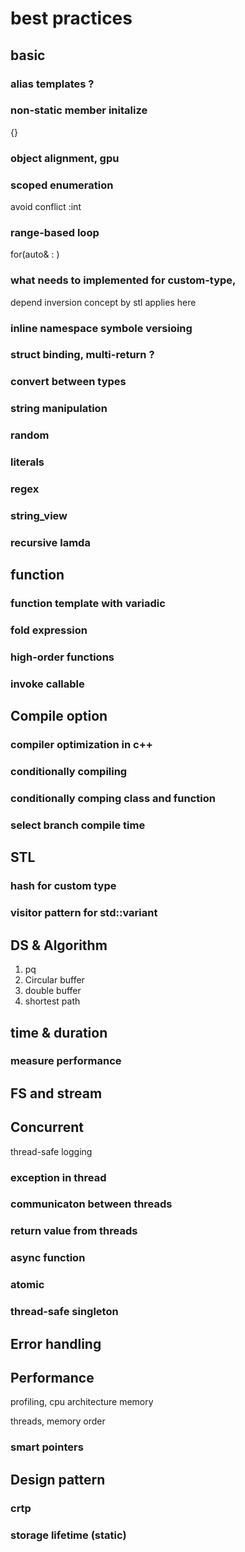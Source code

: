 # best practices

## basic 

### alias templates ? 

### non-static member initalize

{}

### object alignment, gpu

### scoped enumeration
avoid conflict
:int

### range-based loop
for(auto& : )

### what needs to implemented for custom-type, 
depend inversion concept by stl applies here

### inline namespace symbole versioing

### struct binding, multi-return ? 

### convert between types

### string manipulation

### random

### literals

### regex

### string_view

### recursive lamda

## function

### function template with variadic

### fold expression

### high-order functions

### invoke callable

## Compile option

### compiler optimization in c++

### conditionally compiling

### conditionally comping class and function

### select branch compile time

## STL

### hash for custom type

### visitor pattern for std::variant

### 

## DS & Algorithm
1. pq
2. Circular buffer
3. double buffer
4. shortest path



## time & duration

### measure performance


## FS and stream


## Concurrent

thread-safe logging


### exception in thread

### communicaton between threads

### return value from threads

### async function

### atomic 

### thread-safe singleton



## Error handling

## Performance

profiling,
cpu architecture
memory

threads, memory order


### smart pointers


## Design pattern

### crtp

### storage lifetime (static)